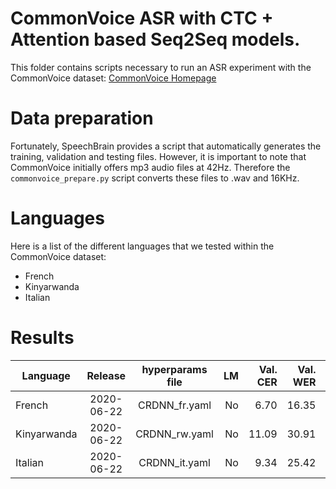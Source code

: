 # CommonVoice ASR with CTC + Attention based Seq2Seq models.
This folder contains scripts necessary to run an ASR experiment with the CommonVoice dataset: [CommonVoice Homepage](https://commonvoice.mozilla.org/fr)

# Data preparation
Fortunately, SpeechBrain provides a script that automatically generates the training, validation and testing files. However, it is important to note that CommonVoice initially offers mp3 audio files at 42Hz. Therefore the `commonvoice_prepare.py` script converts these files to .wav and 16KHz.

# Languages
Here is a list of the different languages that we tested within the CommonVoice dataset:
- French
- Kinyarwanda
- Italian

# Results

| Language | Release | hyperparams file | LM | Val. CER | Val. WER | Test CER | Test WER | Model link | GPUs |
| ------------- |:-------------:|:---------------------------:| -----:| -----:| -----:| -----:| -----:| :-----------:| :-----------:|
| French | 2020-06-22 | CRDNN_fr.yaml | No | 6.70 | 16.35 | 7.61 | 18.22 | [Not Available](https://drive.google.com/file/d/1wfyN_AtheMcZ6-pw3gDdydqG1jfJ2sth/view?usp=sharing) | 2xV100 16GB |
| Kinyarwanda | 2020-06-22 | CRDNN_rw.yaml | No | 11.09 | 30.91 | 16.53 | 38.78 | [Download](https://drive.google.com/file/d/1FXvqgYQX6ldhnbfD16PvTinvX4D1HWKG/view?usp=sharing) | 2xV100 16GB |
| Italian | 2020-06-22 | CRDNN_it.yaml | No | 9.34 | 25.42 | 10.04 | 26.78 | [Download](https://drive.google.com/file/d/14dmeh7_mfjBy1wh9SUmYgJU5c0yc2vXX/view?usp=sharing) | 2xV100 16GB |
